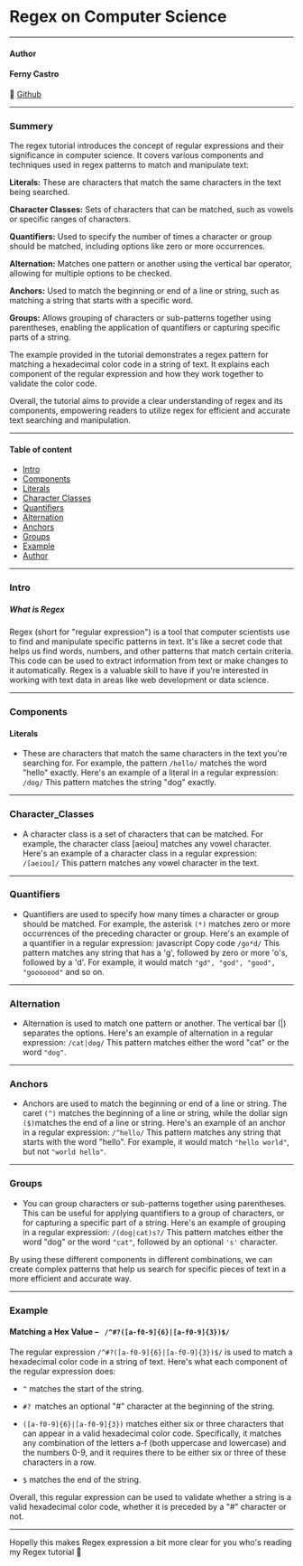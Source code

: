 # Regex on Computer Science
---
#### Author

#### Ferny Castro
🔗 [Github](https://github.com/FernyCastro8)

---
### Summery

The regex tutorial introduces the concept of regular expressions and their significance in computer science. It covers various components and techniques used in regex patterns to match and manipulate text:

**Literals:** These are characters that match the same characters in the text being searched.

**Character Classes:** Sets of characters that can be matched, such as vowels or specific ranges of characters.

**Quantifiers:** Used to specify the number of times a character or group should be matched, including options like zero or more occurrences.

**Alternation:** Matches one pattern or another using the vertical bar operator, allowing for multiple options to be checked.

**Anchors:** Used to match the beginning or end of a line or string, such as matching a string that starts with a specific word.

**Groups:** Allows grouping of characters or sub-patterns together using parentheses, enabling the application of quantifiers or capturing specific parts of a string.

The example provided in the tutorial demonstrates a regex pattern for matching a hexadecimal color code in a string of text. It explains each component of the regular expression and how they work together to validate the color code.

Overall, the tutorial aims to provide a clear understanding of regex and its components, empowering readers to utilize regex for efficient and accurate text searching and manipulation.


---
#### Table of content
- [Intro](#Itro)
- [Components](#Components)
- [Literals](#Literals)
- [Character Classes](#Character_Classes)
- [Quantifiers](#Quantifiers)
- [Alternation](#Alternation)
- [Anchors](#Anchors)
- [Groups](#Groups)
- [Example](#Example)
- [Author](#Author)

---
### Intro

##### What is Regex

Regex (short for "regular expression") is a tool that computer scientists use to find and manipulate specific patterns in text. It's like a secret code that helps us find words, numbers, and other patterns that match certain criteria. This code can be used to extract information from text or make changes to it automatically. Regex is a valuable skill to have if you're interested in working with text data in areas like web development or data science.

---

### Components

#### Literals
- These are characters that match the same characters in the text you're searching for. For example, the pattern  `` /hello/ `` matches the word "hello" exactly. Here's an example of a literal in a regular expression: ``` /dog/ ``` 
This pattern matches the string "dog" exactly.
---

### Character_Classes
-  A character class is a set of characters that can be matched. For example, the character class [aeiou] matches any vowel character. Here's an example of a character class in a regular expression:
`` /[aeiou]/ ``
This pattern matches any vowel character in the text.
---

### Quantifiers
- Quantifiers are used to specify how many times a character or group should be matched. For example, the asterisk `` (*) `` matches zero or more occurrences of the preceding character or group. Here's an example of a quantifier in a regular expression:
javascript
Copy code
`` /go*d/ ``
This pattern matches any string that has a 'g', followed by zero or more 'o's, followed by a 'd'. For example, it would match `` "gd", "god", "good", "gooooood" `` and so on.
---

### Alternation
- Alternation is used to match one pattern or another. The vertical bar (|) separates the options. Here's an example of alternation in a regular expression:
`` /cat|dog/ ``
This pattern matches either the word "cat" or the word  `` "dog" ``.
---

### Anchors
- Anchors are used to match the beginning or end of a line or string. The caret `` (^) `` matches the beginning of a line or string, while the dollar sign `` ($) ``matches the end of a line or string. Here's an example of an anchor in a regular expression:
 `` /^hello/ ``
This pattern matches any string that starts with the word "hello". For example, it would match  `` "hello world" ``, but not `` "world hello" ``.
---

### Groups
- You can group characters or sub-patterns together using parentheses. This can be useful for applying quantifiers to a group of characters, or for capturing a specific part of a string. Here's an example of grouping in a regular expression:
`` /(dog|cat)s?/ ``
This pattern matches either the word "dog" or the word `` "cat" ``, followed by an optional `` 's' `` character.

By using these different components in different combinations, we can create complex patterns that help us search for specific pieces of text in a more efficient and accurate way.

---

### Example


#### Matching a Hex Value –   `  /^#?([a-f0-9]{6}|[a-f0-9]{3})$/  `

The regular expression `` /^#?([a-f0-9]{6}|[a-f0-9]{3})$/ `` is used to match a hexadecimal color code in a string of text. Here's what each component of the regular expression does:

- `` ^ `` matches the start of the string.

- `` #?  ``matches an optional "#" character at the beginning of the string.

- `` ([a-f0-9]{6}|[a-f0-9]{3}) `` matches either six or three characters that can appear in a valid hexadecimal color code. Specifically, it matches any combination of the letters a-f (both uppercase and lowercase) and the numbers 0-9, and it requires there to be either six or three of these characters in a row.

- `` $ `` matches the end of the string.

Overall, this regular expression can be used to validate whether a string is a valid hexadecimal color code, whether it is preceded by a "#" character or not.

---


Hopelly this makes Regex expression a bit more clear for you who's reading my Regex tutorial 🙂
